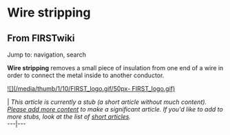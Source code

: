 # Wire stripping

## From FIRSTwiki

Jump to: navigation, search

**Wire stripping** removes a small piece of insulation from one end of a wire in order to connect the metal inside to another conductor.

[![](/media/thumb/1/10/FIRST_logo.gif/50px-
FIRST_logo.gif)](Image:FIRST_logo.gif)

| _This article is currently a stub (a short article without much content). [Please add more content](http://www.firstwiki.net/index.php?title=Wire_stripping&action=edit "http://www.firstwiki.net/index.php?title=Wire_stripping&action=edit") to make a significant article. If you'd like to add to more stubs, look at the list of [short articles](Special:Shortpages "Special:Shortpages")._<br>
---|---
